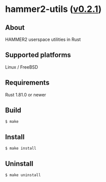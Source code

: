 hammer2-utils ([v0.2.1](https://github.com/kusumi/hammer2-utils/releases/tag/v0.2.1))
========

## About

HAMMER2 userspace utilities in Rust

## Supported platforms

Linux / FreeBSD

## Requirements

Rust 1.81.0 or newer

## Build

    $ make

## Install

    $ make install

## Uninstall

    $ make uninstall
